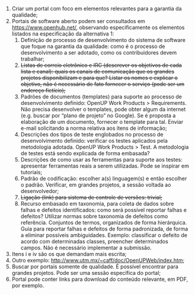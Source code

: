 1. Criar um portal com foco em elementos relevantes para a garantia da qualidade;
2. Portais de software aberto podem ser consultados em https://www.openhub.net/, observando especificamente os elementos listados na especificação da alternativa 1:
   1. Definição de processo de desenvolvimento do sistema de software que foque na garantia da qualidade: como é o processo de desenvolvimento a ser adotado, como os contribuidores devem trabalhar;
   2.  ~~Listas de correio eletrônico e IRC (descrever os objetivos de cada lista e canal): quais os canais de comunicação que os grandes projetos disponibilizam e para que? Listar os nomes e explicar o objetivo, não é necessário de fato fornecer o serviço (pode ser um endereço fictício);~~
   3. Padrões de documentos (templates) para suporte ao processo de desenvolvimento definido: OpenUP Work Products > Requirements. Não precisa desenvolver o templates, pode obter algum da internet (e.g. buscar por “plano de projeto” no Google). Se é proposta a elaboração de um documento, fornecer o template para tal. Enviar e-mail solicitando a norma relativa aos itens de informação;
   4. Descrições dos tipos de teste englobados no processo de desenvolvimento definido: verificar os testes aplicados pela metodologia adotada. OpenUP Work Products > Test. A metodologia de testes está sendo explicada de forma embasada?
   5. Descrições de como usar as ferramentas para suporte aos testes: apresentar ferramentas reais a serem utilizadas. Pode se inspirar em tutoriais;
   6. Padrão de codificação: escolher a(s) linguagem(s) e então escolher o padrão. Verificar, em grandes projetos, a sessão voltada ao desenvolvedor;
   7. ~~Ligação (link) para sistema de controle de versões: trivial;~~
   8. Recurso embasado em taxonomia, para coleta de dados sobre falhas e defeitos identificados: como será possível reportar falhas e defeitos? Utilizar normas sobre taxonomia de defeitos como referência. Conjuntos de termos, organizados de forma hierárquica. Guia para reportar falhas e defeitos de forma padronizada, de forma a eliminar possíveis ambiguidades. Exemplo: classificar o defeito de acordo com determinadas classes, preencher determinados campos. Não é necessário implementar a submissão.
3. Itens i e iv são os que demandam mais escrita;
4. Outro exemplo: http://www.utm.mx/~caff/doc/OpenUPWeb/index.htm;
5. Buscar por portais somente de qualidade. É possível encontrar para grandes projetos. Pode ser uma sessão específica do portal;
6. Portal pode conter links para download do conteúdo relevante, em PDF, por exemplo.
